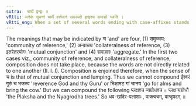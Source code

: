 ```yaml
---
sutra:  चार्थे द्वन्द्वः ॥
vRtti: अनेकं सुबन्तं चार्थे वर्त्तमानं समस्यते द्वन्द्वश्च समासो भवति ।
vRtti_eng: When a set of several words ending with case-affixes stands in a relation expressible by 'and' the set is made into a compound; and the compound so formed is called _Dvandva_. 
---
```


The meanings that may be indicated by च 'and' are four, (1) समुच्चय: 'community of relerence,' (2) अन्वाचय 'collateralness of reference, (3) इतरेतरयोगः 'mutual conjunction' and (4) समाहारः  'aggregate.' In the first two cases viz., community of reference, and collateralness of reference, composition does not take place, because the words are not directly related to one another (II. I. I). Composition is enjoined therefore, when the sense of च is that of mutual conjunction and lumping. Thus we cannot compound ईश्वरं गुरुं च भजस्व 'reverence God and thy Guru' or भिक्षामट गां चानय 'go for alms and bring the cow.' But we can compound the following प्लक्षश्च न्यग्रोधश्च = प्लक्षन्यग्रोधौ 'the Plaksha and the Nyagrodha trees.' So धव-खदिर-पलाशाः , वाक्त्वचम्, वाग्दृषदम् ॥ 
